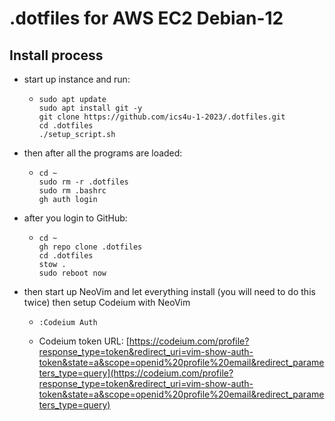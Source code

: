 # .dotfiles for AWS EC2 Debian-12

## Install process
- start up instance and run:
  - ```Shell
    sudo apt update
    sudo apt install git -y
    git clone https://github.com/ics4u-1-2023/.dotfiles.git
    cd .dotfiles
    ./setup_script.sh
    ```
- then after all the programs are loaded:
  - ```Shell
    cd ~
    sudo rm -r .dotfiles
    sudo rm .bashrc
    gh auth login
    ```
- after you login to GitHub:
  - ```Shell
    cd ~
    gh repo clone .dotfiles
    cd .dotfiles
    stow .
    sudo reboot now
    ```
- then start up NeoVim and let everything install (you will need to do this twice) then setup Codeium with NeoVim
  - ```Shell
    :Codeium Auth
    ```
  - Codeium token URL: [https://codeium.com/profile?response_type=token&redirect_uri=vim-show-auth-token&state=a&scope=openid%20profile%20email&redirect_parameters_type=query](https://codeium.com/profile?response_type=token&redirect_uri=vim-show-auth-token&state=a&scope=openid%20profile%20email&redirect_parameters_type=query)
